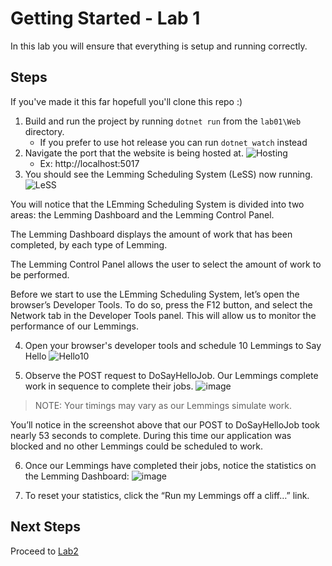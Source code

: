 # Getting Started - Lab 1

In this lab you will ensure that everything is setup and running correctly.

## Steps
If you've made it this far hopefull you'll clone this repo :)

1. Build and run the project by running `dotnet run` from the `lab01\Web` directory.
   - If you prefer to use hot release you can run `dotnet watch` instead 
2. Navigate the port that the website is being hosted at. 
![Hosting](https://user-images.githubusercontent.com/8291593/164337374-91a850fb-bd0c-4b37-a328-3d349e7b70c1.png)
   - Ex: http://localhost:5017
3. You should see the Lemming Scheduling System (LeSS) now running.
![LeSS](https://user-images.githubusercontent.com/8291593/164337591-3be6cfbb-956a-4d55-b50d-3f378e416574.png)

You will notice that the LEmming Scheduling System is divided into two areas: the Lemming Dashboard and the Lemming Control Panel. 

The Lemming Dashboard displays the amount of work that has been completed, by each type of Lemming. 

The Lemming Control Panel allows the user to select the amount of work to be performed.

Before we start to use the LEmming Scheduling System, let’s open the browser’s Developer Tools.  To do so, press the F12 button, and select the Network tab in the Developer Tools panel.  This will allow us to monitor the performance of our Lemmings.

4. Open your browser's developer tools and schedule 10 Lemmings to Say Hello
![Hello10](https://user-images.githubusercontent.com/8291593/164364177-3191b678-238e-46d8-adf6-9625d37dcb56.png)

5. Observe the POST request to DoSayHelloJob.  Our Lemmings complete work in sequence to complete their jobs.
![image](https://user-images.githubusercontent.com/8291593/164364322-dda18663-6321-4a6e-8e4d-c9335909ef66.png)

>NOTE: Your timings may vary as our Lemmings simulate work.

You’ll notice in the screenshot above that our POST to DoSayHelloJob took nearly 53 seconds to complete.  During this time our application was blocked and no other Lemmings could be scheduled to work.

6. Once our Lemmings have completed their jobs, notice the statistics on the Lemming Dashboard:
![image](https://user-images.githubusercontent.com/8291593/164364671-638f062a-f131-4cda-8628-62860ac4e311.png)

7. To reset your statistics, click the “Run my Lemmings off a cliff…” link.

## Next Steps
Proceed to [Lab2](../lab02/README.md)